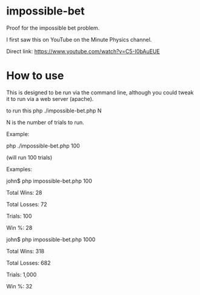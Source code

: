 impossible-bet
==============

Proof for the impossible bet problem.

I first saw this on YouTube on the Minute Physics channel.

Direct link: https://www.youtube.com/watch?v=C5-I0bAuEUE


How to use
==============
This is designed to be run via the command line, although you could tweak it to run via a web server (apache).


to run this
php ./impossible-bet.php N

N is the number of trials to run.

Example: 

php ./impossible-bet.php 100 

(will run 100 trials)

Examples:

john$ php impossible-bet.php 100

Total Wins: 28

Total Losses: 72

Trials: 100

Win %: 28

john$ php impossible-bet.php 1000

Total Wins: 318

Total Losses: 682

Trials: 1,000

Win %: 32